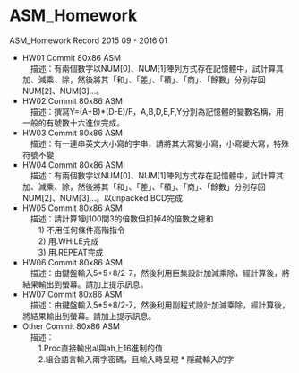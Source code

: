 # ASM_Homework
ASM_Homework Record 2015 09 - 2016 01
<ul type=square>
    <li>HW01	Commit 80x86 ASM</li>
    　描述：有兩個數字以NUM[0]、NUM[1]陣列方式存在記憶體中，試計算其加、減乘、除，然後將其「和」、「差」、「積」、「商」、「餘數」分別存回NUM[2]、NUM[3]...。
    <li>HW02	Commit 80x86 ASM</li>
    　描述：撰寫Y=(A+B)*(D-E)/F，A,B,D,E,F,Y分別為記憶體的變數名稱，用一般的有號數十六進位完成。
    <li>HW03	Commit 80x86 ASM</li>
    　描述：有一連串英文大小寫的字串，請將其大寫變小寫，小寫變大寫，特殊符號不變
    <li>HW04	Commit 80x86 ASM</li>
    　描述：有兩個數字以NUM[0]、NUM[1]陣列方式存在記憶體中，試計算其加、減乘、除，然後將其「和」、「差」、「積」、「商」、「餘數」分別存回NUM[2]、NUM[3]...。以unpacked BCD完成
    <li>HW05	Commit 80x86 ASM</li>
    　描述：請計算1到100間3的倍數但扣掉4的倍數之總和<br>
　　1) 不用任何條件高階指令<br>
　　2) 用.WHILE完成<br>
　　3) 用.REPEAT完成<br>
    <li>HW06	Commit 80x86 ASM</li>
    　描述：由鍵盤輸入5*5+8/2-7，然後利用巨集設計加減乘除，經計算後，將結果輸出到螢幕。請加上提示訊息。
    <li>HW07	Commit 80x86 ASM</li>
    　描述：由鍵盤輸入5*5+8/2-7，然後利用副程式設計加減乘除，經計算後，將結果輸出到螢幕。請加上提示訊息。
    <li>Other	Commit 80x86 ASM</li>
    　描述：<br>
    　　1.Proc直接輸出al與ah上16進制的值<br>
    　　2.組合語言輸入兩字密碼，且輸入時呈現 * 隱藏輸入的字<br>
</ul>
